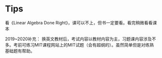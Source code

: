 # Tips

看《Linear Algebra Done Right》，课可以不上，但书一定要看。看完稍微看看课本  

2019~2020补充：
换英文教材后，考试内容以教材内容为主，习题课内容涉及不多。考前可练习MIT课程网站上的MIT试题（会有超纲的）。虽然简单但是对练熟基础题有帮助。